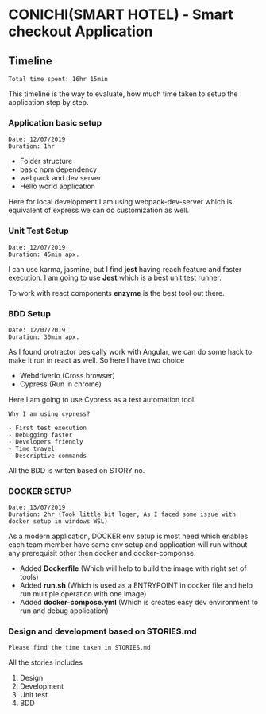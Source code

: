 # CONICHI(SMART HOTEL) - Smart checkout Application

## Timeline

```
Total time spent: 16hr 15min
```

This timeline is the way to evaluate, how much time taken to setup the application step by step.

### Application basic setup

```
Date: 12/07/2019
Duration: 1hr
```

- Folder structure
- basic npm dependency
- webpack and dev server
- Hello world application

Here for local development I am using webpack-dev-server which is equivalent of express we can do customization as well.

### Unit Test Setup

```
Date: 12/07/2019
Duration: 45min apx.
```

I can use karma, jasmine, but I find **jest** having reach feature and faster execution.
I am going to use **Jest** which is a best unit test runner.

To work with react components **enzyme** is the best tool out there.

### BDD Setup

```
Date: 12/07/2019
Duration: 30min apx.
```

As I found protractor besically work with Angular, we can do some hack to make it run in react as well. So here I have two choice

- WebdriverIo (Cross browser)
- Cypress (Run in chrome)

Here I am going to use Cypress as a test automation tool.

```
Why I am using cypress?

- First test execution
- Debugging faster
- Developers friendly
- Time travel
- Descriptive commands

```

All the BDD is writen based on STORY no.

### DOCKER SETUP

```
Date: 13/07/2019
Duration: 2hr (Took little bit loger, As I faced some issue with docker setup in windows WSL)
```

As a modern application, DOCKER env setup is most need which enables each team member have same env setup and application will run without any prerequisit other then docker and docker-componse.

- Added **Dockerfile** (Which will help to build the image with right set of tools)
- Added **run.sh** (Which is used as a ENTRYPOINT in docker file and help run multiple operation with one image)
- Added **docker-compose.yml** (Which is creates easy dev environment to run and debug application)

### Design and development based on STORIES.md

```
Please find the time taken in STORIES.md
```

All the stories includes

1. Design
2. Development
3. Unit test
4. BDD
